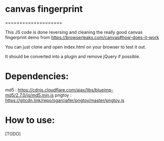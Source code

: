 # canvas fingerprint
====================

This JS code is done reversing and cleaning the really good canvas fingerprint demo from https://browserleaks.com/canvas#how-does-it-work

You can just clone and open index.html on your browser to test it out.

It should be converted into a plugin and remove jQuery if possible.

Dependencies:
============

md5 : https://cdnjs.cloudflare.com/ajax/libs/blueimp-md5/2.7.0/js/md5.min.js
pngtoy : https://gitcdn.link/repo/sgarciafer/pngtoy/master/pngtoy.js


How to use:
===========

[TODO]
